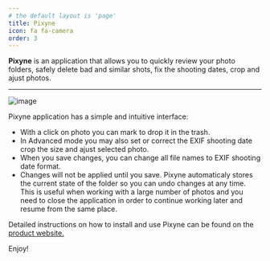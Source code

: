 ```yaml
---
# the default layout is 'page'
title: Pixyne
icon: fa fa-camera
order: 3
---
```



__Pixyne__ is an application that allows you to quickly review your photo folders, safely delete bad and similar shots, fix the shooting dates, crop and ajust photos.

---
![image](/assets/img/pixyne.png)

Pixyne application has a simple and intuitive interface:   
* With a click on photo you can mark to drop it in the trash.
* In Advanced mode you may also set or correct the EXIF shooting date crop the size and ajust selected photo.
* When you save changes, you can change all file names to EXIF shooting date format.  
* Changes will not be applied until you save. Pixyne automaticaly stores the current state of the folder so you can undo changes at any time. This is useful when working with a large number of photos and you need to close the application in order to continue working later and resume from the same place.   

Detailed instructions on how to install and use Pixyne can be found on the [product website.](https://vinser.github.io/pixyne/)

Enjoy!  

